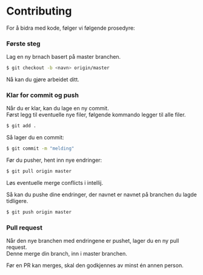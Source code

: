 # Contributing

For å bidra med kode, følger vi følgende prosedyre:

### Første steg
Lag en ny brnach basert på master branchen.
```sh
$ git checkout -b <navn> origin/master
```

Nå kan du gjøre arbeidet ditt.

### Klar for commit og push

Når du er klar, kan du lage en ny commit.  
Først legg til eventuelle nye filer, følgende kommando legger til alle filer.
```sh
$ git add .
```

Så lager du en commit:

```sh
$ git commit -m "melding"
```

Før du pusher, hent inn nye endringer:

```sh
$ git pull origin master
```

Løs eventuelle merge conflicts i intellij.

Så kan du pushe dine endringer, der navnet er navnet på branchen du lagde tidligere.
```sh
$ git push origin master
```

### Pull request

Når den nye branchen med endringene er pushet, lager du en ny pull request.  
Denne merge din branch, inn i master branchen.

Før en PR kan merges, skal den godkjennes av minst én annen person.
